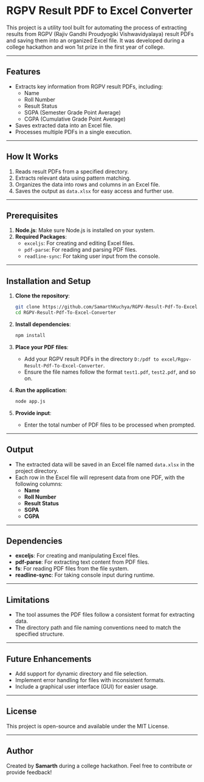 # RGPV Result PDF to Excel Converter

This project is a utility tool built for automating the process of extracting results from RGPV (Rajiv Gandhi Proudyogiki Vishwavidyalaya) result PDFs and saving them into an organized Excel file. It was developed during a college hackathon and won 1st prize in the first year of college.

---

## Features

- Extracts key information from RGPV result PDFs, including:
  - Name
  - Roll Number
  - Result Status
  - SGPA (Semester Grade Point Average)
  - CGPA (Cumulative Grade Point Average)
- Saves extracted data into an Excel file.
- Processes multiple PDFs in a single execution.

---

## How It Works

1. Reads result PDFs from a specified directory.
2. Extracts relevant data using pattern matching.
3. Organizes the data into rows and columns in an Excel file.
4. Saves the output as `data.xlsx` for easy access and further use.

---

## Prerequisites

1. **Node.js**: Make sure Node.js is installed on your system.
2. **Required Packages**:
   - `exceljs`: For creating and editing Excel files.
   - `pdf-parse`: For reading and parsing PDF files.
   - `readline-sync`: For taking user input from the console.

---

## Installation and Setup

1. **Clone the repository**:
   ```bash
   git clone https://github.com/SamarthKuchya/RGPV-Result-Pdf-To-Excel-Converter
   cd RGPV-Result-Pdf-To-Excel-Converter
   ```

2. **Install dependencies**:
   ```bash
   npm install
   ```

3. **Place your PDF files**:
   - Add your RGPV result PDFs in the directory `D:/pdf to excel/Rgpv-Result-Pdf-To-Excel-Converter`.
   - Ensure the file names follow the format `test1.pdf`, `test2.pdf`, and so on.

4. **Run the application**:
   ```bash
   node app.js
   ```

5. **Provide input**:
   - Enter the total number of PDF files to be processed when prompted.

---

## Output

- The extracted data will be saved in an Excel file named `data.xlsx` in the project directory.
- Each row in the Excel file will represent data from one PDF, with the following columns:
  - **Name**
  - **Roll Number**
  - **Result Status**
  - **SGPA**
  - **CGPA**

---

## Dependencies

- **exceljs**: For creating and manipulating Excel files.
- **pdf-parse**: For extracting text content from PDF files.
- **fs**: For reading PDF files from the file system.
- **readline-sync**: For taking console input during runtime.

---

## Limitations

- The tool assumes the PDF files follow a consistent format for extracting data.
- The directory path and file naming conventions need to match the specified structure.

---

## Future Enhancements

- Add support for dynamic directory and file selection.
- Implement error handling for files with inconsistent formats.
- Include a graphical user interface (GUI) for easier usage.

---

## License
This project is open-source and available under the MIT License.

---

## Author
Created by **Samarth** during a college hackathon. Feel free to contribute or provide feedback!

